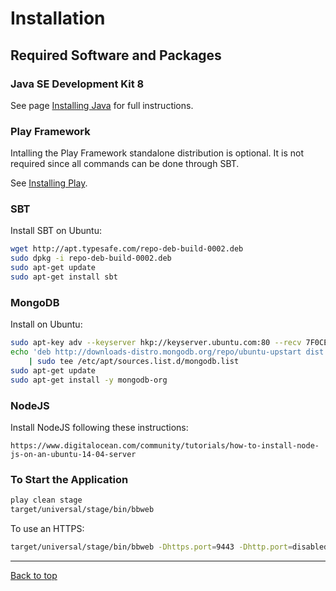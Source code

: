 # Installation

## Required Software and Packages

### Java SE Development Kit 8

See page [Installing Java](InstallJava.md) for full instructions.

### Play Framework

Intalling the Play Framework standalone distribution is optional. It is not required since
all commands can be done through SBT.

See [Installing Play](http://www.playframework.com/documentation/2.2.x/Installing).

### SBT

Install SBT on Ubuntu:

```bash
wget http://apt.typesafe.com/repo-deb-build-0002.deb
sudo dpkg -i repo-deb-build-0002.deb
sudo apt-get update
sudo apt-get install sbt
```

### MongoDB

Install on Ubuntu:

```bash
sudo apt-key adv --keyserver hkp://keyserver.ubuntu.com:80 --recv 7F0CEB10
echo 'deb http://downloads-distro.mongodb.org/repo/ubuntu-upstart dist 10gen' \
    | sudo tee /etc/apt/sources.list.d/mongodb.list
sudo apt-get update
sudo apt-get install -y mongodb-org
```

### NodeJS

Install NodeJS following these instructions:

```
https://www.digitalocean.com/community/tutorials/how-to-install-node-js-on-an-ubuntu-14-04-server
```

### To Start the Application

```bash
play clean stage
target/universal/stage/bin/bbweb
```

To use an HTTPS:

```bash
target/universal/stage/bin/bbweb -Dhttps.port=9443 -Dhttp.port=disabled
```

---

[Back to top](../README.md)
